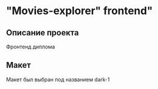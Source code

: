 # "Movies-explorer" frontend"

## Описание проекта
Фронтенд диплома

## Макет
Макет был выбран под названием dark-1

